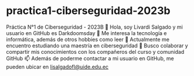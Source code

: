 # practica1-ciberseguridad-2023b
Práctica N°1 de Ciberseguridad - 2023B
👋 Hola, soy Livardi Salgado y mi usuario en GitHub es Darkdoomsday
👀 Me interesa la tecnología e informática, además de otros hobbies como leer
🌱 Actualmente me encuentro estudiando una maestría en ciberseguridad
💞️ Busco colaborar y compartir mis conocimientos con los compañeros del curso y comunidad GitHub
📫 Además de poderme contactar a mi usuario en GitHub, me pueden ubicar en lisalgadofl@uide.edu.ec
